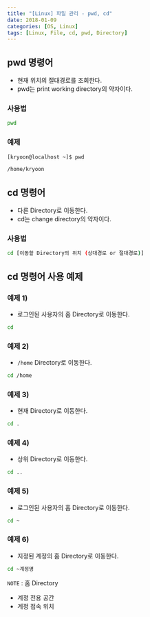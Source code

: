 ```yaml
---
title: "[Linux] 파일 관리 - pwd, cd"
date: 2018-01-09
categories: [OS, Linux]
tags: [Linux, File, cd, pwd, Directory]
---
```


## pwd 명령어

- 현재 위치의 절대경로를 조회한다.
- pwd는 print working directory의 약자이다.

### 사용법

```bash
pwd
```

### 예제

```bash
[kryoon@localhost ~]$ pwd

/home/kryoon
```

## cd 명령어

- 다른 Directory로 이동한다.
- cd는 change directory의 약자이다.

### 사용법

```bash
cd [이동할 Directory의 위치 (상대경로 or 절대경로)]
```

## cd 명령어 사용 예제
### 예제 1)

- 로그인된 사용자의 홈 Directory로 이동한다.

```bash
cd
```

### 예제 2)

- `/home` Directory로 이동한다.

```bash
cd /home
```

### 예제 3)

- 현재 Directory로 이동한다.

```bash
cd .
```

### 예제 4)

- 상위 Directory로 이동한다.

```bash
cd ..
```

### 예제 5)

- 로그인된 사용자의 홈 Directory로 이동한다.

```bash
cd ~
```

### 예제 6)

- 지정된 계정의 홈 Directory로 이동한다.

```bash
cd ~계정명
```

`NOTE` : 홈 Directory

- 계정 전용 공간
- 계정 접속 위치